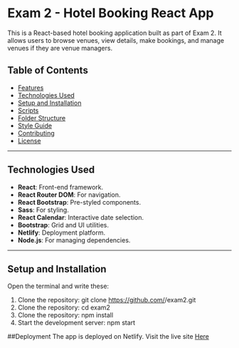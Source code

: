 # Exam 2 - Hotel Booking React App

This is a React-based hotel booking application built as part of Exam 2. It allows users to browse venues, view details, make bookings, and manage venues if they are venue managers.

## Table of Contents

- [Features](#features)
- [Technologies Used](#technologies-used)
- [Setup and Installation](#setup-and-installation)
- [Scripts](#scripts)
- [Folder Structure](#folder-structure)
- [Style Guide](#style-guide)
- [Contributing](#contributing)
- [License](#license)


---

## Technologies Used

- **React**: Front-end framework.
- **React Router DOM**: For navigation.
- **React Bootstrap**: Pre-styled components.
- **Sass**: For styling.
- **React Calendar**: Interactive date selection.
- **Bootstrap**: Grid and UI utilities.
- **Netlify**: Deployment platform.
- **Node.js**: For managing dependencies.

---

## Setup and Installation
Open the terminal and write these:

1. Clone the repository:
   git clone https://github.com/<your-username>/exam2.git
2. Clone the repository:
   cd exam2
3. Clone the repository:
   npm install
4. Start the development server:
   npm start
   
##Deployment
The app is deployed on Netlify. Visit the live site [Here](https://rococo-crisp-371f09.netlify.app/)
